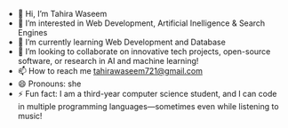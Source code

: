 - 👋 Hi, I’m Tahira Waseem
- 👀 I’m interested in Web Development, Artificial Inelligence & Search Engines
- 🌱 I’m currently learning Web Development and Database
- 💞️ I’m looking to collaborate on innovative tech projects, open-source software, or research in AI and machine learning!
- 📫 How to reach me tahirawaseem721@gmail.com
- 😄 Pronouns: she
- ⚡ Fun fact: I am a third-year computer science student, and I can code in multiple programming languages—sometimes even while listening to music!

<!---
Tahirajuw/Tahirajuw is a ✨ special ✨ repository because its `README.md` (this file) appears on your GitHub profile.
You can click the Preview link to take a look at your changes.
--->
